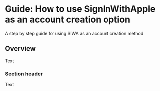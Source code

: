 # Guide: How to use SignInWithApple as an account creation option

A step by step guide for using SIWA as an account creation method

## Overview

<!--@START_MENU_TOKEN@-->Text<!--@END_MENU_TOKEN@-->

### Section header

<!--@START_MENU_TOKEN@-->Text<!--@END_MENU_TOKEN@-->
